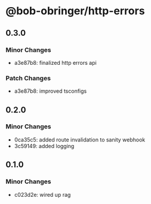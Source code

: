 # @bob-obringer/http-errors

## 0.3.0

### Minor Changes

- a3e87b8: finalized http errors api

### Patch Changes

- a3e87b8: improved tsconfigs

## 0.2.0

### Minor Changes

- 0ca35c5: added route invalidation to sanity webhook
- 3c59149: added logging

## 0.1.0

### Minor Changes

- c023d2e: wired up rag
